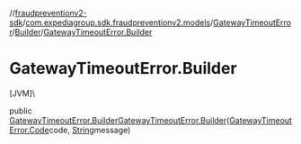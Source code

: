 //[fraudpreventionv2-sdk](../../../../index.md)/[com.expediagroup.sdk.fraudpreventionv2.models](../../index.md)/[GatewayTimeoutError](../index.md)/[Builder](index.md)/[GatewayTimeoutError.Builder](-gateway-timeout-error.-builder.md)

# GatewayTimeoutError.Builder

[JVM]\

public [GatewayTimeoutError.Builder](index.md)[GatewayTimeoutError.Builder](-gateway-timeout-error.-builder.md)([GatewayTimeoutError.Code](../-code/index.md)code, [String](https://docs.oracle.com/javase/8/docs/api/java/lang/String.html)message)
